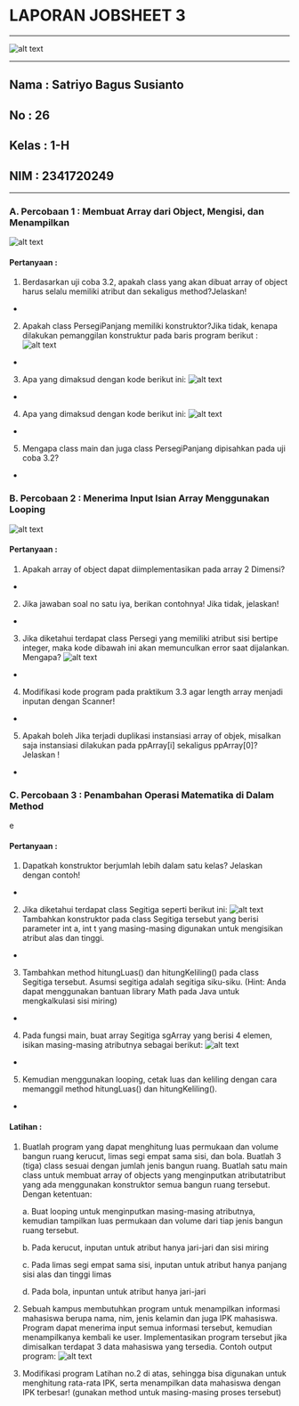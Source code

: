 # **LAPORAN JOBSHEET 3**

---

![alt text](image.png)

---

## Nama    : Satriyo Bagus Susianto
## No      : 26
## Kelas   : 1-H
## NIM     : 2341720249

---

### A. Percobaan 1 : Membuat Array dari Object, Mengisi, dan Menampilkan

![alt text](image-1.png)

#### Pertanyaan :
1. Berdasarkan uji coba 3.2, apakah class yang akan dibuat array of object harus selalu memiliki atribut dan sekaligus method?Jelaskan!
* 

2. Apakah class PersegiPanjang memiliki konstruktor?Jika tidak, kenapa dilakukan pemanggilan
konstruktur pada baris program berikut :
![alt text](image-2.png)
*

3. Apa yang dimaksud dengan kode berikut ini:
![alt text](image-3.png)
*

4. Apa yang dimaksud dengan kode berikut ini:
![alt text](image-4.png)
*

5. Mengapa class main dan juga class PersegiPanjang dipisahkan pada uji coba 3.2?
*

### B. Percobaan 2 : Menerima Input Isian Array Menggunakan Looping

![alt text](image-6.png)

#### Pertanyaan :
1. Apakah array of object dapat diimplementasikan pada array 2 Dimensi?
*

2. Jika jawaban soal no satu iya, berikan contohnya! Jika tidak, jelaskan!
*

3. Jika diketahui terdapat class Persegi yang memiliki atribut sisi bertipe integer, maka kode
dibawah ini akan memunculkan error saat dijalankan. Mengapa?
![alt text](image-5.png)
*

4. Modifikasi kode program pada praktikum 3.3 agar length array menjadi inputan dengan Scanner!
*

5. Apakah boleh Jika terjadi duplikasi instansiasi array of objek, misalkan saja instansiasi dilakukan
pada ppArray[i] sekaligus ppArray[0]?Jelaskan !
*

### C. Percobaan 3 : Penambahan Operasi Matematika di Dalam Method

e

#### Pertanyaan :
1. Dapatkah konstruktor berjumlah lebih dalam satu kelas? Jelaskan dengan contoh!
*

2. Jika diketahui terdapat class Segitiga seperti berikut ini:
![alt text](image-7.png)
Tambahkan konstruktor pada class Segitiga tersebut yang berisi parameter int a, int t
yang masing-masing digunakan untuk mengisikan atribut alas dan tinggi.
*

3. Tambahkan method hitungLuas() dan hitungKeliling() pada class Segitiga
tersebut. Asumsi segitiga adalah segitiga siku-siku. (Hint: Anda dapat menggunakan bantuan
library Math pada Java untuk mengkalkulasi sisi miring)
*

4. Pada fungsi main, buat array Segitiga sgArray yang berisi 4 elemen, isikan masing-masing
atributnya sebagai berikut:
![alt text](image-8.png)
* 

5. Kemudian menggunakan looping, cetak luas dan keliling dengan cara memanggil method
hitungLuas() dan hitungKeliling().
*

#### Latihan :
1. Buatlah program yang dapat menghitung luas permukaan dan volume bangun ruang kerucut,
limas segi empat sama sisi, dan bola. Buatlah 3 (tiga) class sesuai dengan jumlah jenis bangun
ruang. Buatlah satu main class untuk membuat array of objects yang menginputkan atributatribut yang ada menggunakan konstruktor semua bangun ruang tersebut. Dengan ketentuan:

    a. Buat looping untuk menginputkan masing-masing atributnya, kemudian tampilkan
luas permukaan dan volume dari tiap jenis bangun ruang tersebut.

    b. Pada kerucut, inputan untuk atribut hanya jari-jari dan sisi miring
   
    c. Pada limas segi empat sama sisi, inputan untuk atribut hanya panjang sisi alas dan
tinggi limas

    d. Pada bola, inpuntan untuk atribut hanya jari-jari


2. Sebuah kampus membutuhkan program untuk menampilkan informasi mahasiswa berupa nama,
nim, jenis kelamin dan juga IPK mahasiswa. Program dapat menerima input semua informasi
tersebut, kemudian menampilkanya kembali ke user. Implementasikan program tersebut jika
dimisalkan terdapat 3 data mahasiswa yang tersedia. Contoh output program:
![alt text](image-9.png)

3. Modifikasi program Latihan no.2 di atas, sehingga bisa digunakan untuk menghitung rata-rata IPK,
serta menampilkan data mahasiswa dengan IPK terbesar! (gunakan method untuk masing-masing
proses tersebut)



